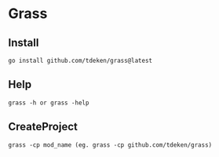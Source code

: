# Grass

## Install

    go install github.com/tdeken/grass@latest

## Help

    grass -h or grass -help

## CreateProject

    grass -cp mod_name (eg. grass -cp github.com/tdeken/grass)